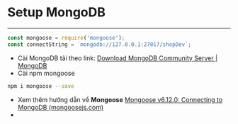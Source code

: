 # Setup MongoDB
---


```js
const mongoose = require('mongoose');
const connectString = `mongodb://127.0.0.1:27017/shopDev`;
```

- Cài MongoDB tải theo link: [Download MongoDB Community Server | MongoDB](https://www.mongodb.com/try/download/community)
- Cài npm mongoose 
```bash
npm i mongoose --save
```
- Xem thêm hướng dẫn về **Mongoose** [Mongoose v6.12.0: Connecting to MongoDB (mongoosejs.com)](https://mongoosejs.com/docs/6.x/docs/connections.html)
- 